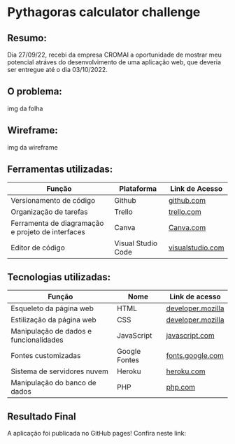 # Pythagoras calculator challenge

## Resumo:
Dia 27/09/22, recebi da empresa CROMAI a oportunidade de mostrar meu potencial atráves do desenvolvimento de uma aplicação web, que deveria ser entregue até o dia 03/10/2022.

## O problema:
img da folha

## Wireframe:
img da wireframe


## Ferramentas utilizadas:

|Função    | Plataforma  | Link de Acesso |
|------|-----------------------------------------|----|
| Versionamento de código |Github| [github.com](https://github.com/ViFMarques/Hackathon-StartSe)|
| Organização de tarefas | Trello | [trello.com](https://trello.com/)|
| Ferramenta de diagramação e projeto de interfaces | Canva | [Canva.com](https://www.canva.com/)|
| Editor de código | Visual Studio Code| [visualstudio.com](https://code.visualstudio.com/)|



## Tecnologias utilizadas:

| Função | Nome | Link de acesso |
|---------------------|----------------|----------|
| Esqueleto da página web| HTML | [developer.mozilla](https://developer.mozilla.org/pt-BR/docs/Web/HTML)|
| Estilização da página web | CSS |[developer.mozilla](https://developer.mozilla.org/pt-BR/docs/Web/CSS)| 
| Manipulação de dados e funcionalidades |JavaScript |[javascript.com](https://www.javascript.com/)|
| Fontes customizadas |Google Fontes |[fonts.google.com](https://fonts.google.com/)|
| Sistema de servidores nuvem | Heroku | [heroku.com](https://www.heroku.com/)|
| Manipulação do banco de dados| PHP |[php.com](https://www.php.net/)|

## Resultado Final
A aplicação foi publicada no GitHub pages! Confira neste link: 
